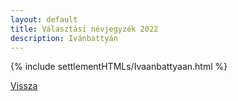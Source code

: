 ```yaml
---
layout: default
title: Választási névjegyzék 2022
description: Ivánbattyán
---
```


{% include settlementHTMLs/Ivaanbattyaan.html %}

[Vissza](../)